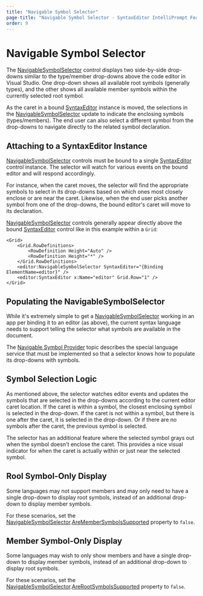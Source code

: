```yaml
---
title: "Navigable Symbol Selector"
page-title: "Navigable Symbol Selector - SyntaxEditor IntelliPrompt Features"
order: 9
---
```

# Navigable Symbol Selector

The [NavigableSymbolSelector](xref:ActiproSoftware.Windows.Controls.SyntaxEditor.NavigableSymbolSelector) control displays two side-by-side drop-downs similar to the type/member drop-downs above the code editor in Visual Studio.  One drop-down shows all available root symbols (generally types), and the other shows all available member symbols within the currently selected root symbol.

As the caret in a bound [SyntaxEditor](xref:ActiproSoftware.Windows.Controls.SyntaxEditor.SyntaxEditor) instance is moved, the selections in the [NavigableSymbolSelector](xref:ActiproSoftware.Windows.Controls.SyntaxEditor.NavigableSymbolSelector) update to indicate the enclosing symbols (types/members).  The end user can also select a different symbol from the drop-downs to navigate directly to the related symbol declaration.

## Attaching to a SyntaxEditor Instance

[NavigableSymbolSelector](xref:ActiproSoftware.Windows.Controls.SyntaxEditor.NavigableSymbolSelector) controls must be bound to a single [SyntaxEditor](xref:ActiproSoftware.Windows.Controls.SyntaxEditor.SyntaxEditor) control instance.  The selector will watch for various events on the bound editor and will respond accordingly.

For instance, when the caret moves, the selector will find the appropriate symbols to select in its drop-downs based on which ones most closely enclose or are near the caret.  Likewise, when the end user picks another symbol from one of the drop-downs, the bound editor's caret will move to its declaration.

[NavigableSymbolSelector](xref:ActiproSoftware.Windows.Controls.SyntaxEditor.NavigableSymbolSelector) controls generally appear directly above the bound [SyntaxEditor](xref:ActiproSoftware.Windows.Controls.SyntaxEditor.SyntaxEditor) control like in this example within a `Grid`:

```xaml
<Grid>
	<Grid.RowDefinitions>
		<RowDefinition Height="Auto" />
		<RowDefinition Height="*" />
	</Grid.RowDefinitions>
	<editor:NavigableSymbolSelector SyntaxEditor="{Binding ElementName=editor}" />
	<editor:SyntaxEditor x:Name="editor" Grid.Row="1" />
</Grid>
```

## Populating the NavigableSymbolSelector

While it's extremely simple to get a [NavigableSymbolSelector](xref:ActiproSoftware.Windows.Controls.SyntaxEditor.NavigableSymbolSelector) working in an app per binding it to an editor (as above), the current syntax language needs to support telling the selector what symbols are available in the document.

The [Navigable Symbol Provider](../../language-creation/feature-services/navigable-symbol-provider.md) topic describes the special language service that must be implemented so that a selector knows how to populate its drop-downs with symbols.

## Symbol Selection Logic

As mentioned above, the selector watches editor events and updates the symbols that are selected in the drop-downs according to the current editor caret location.  If the caret is within a symbol, the closest enclosing symbol is selected in the drop-down.  If the caret is not within a symbol, but there is one after the caret, it is selected in the drop-down.  Or if there are no symbols after the caret, the previous symbol is selected.

The selector has an additional feature where the selected symbol grays out when the symbol doesn't enclose the caret.  This provides a nice visual indicator for when the caret is actually within or just near the selected symbol.

## Rool Symbol-Only Display

Some languages may not support members and may only need to have a single drop-down to display root symbols, instead of an additional drop-down to display member symbols.

For these scenarios, set the [NavigableSymbolSelector](xref:ActiproSoftware.Windows.Controls.SyntaxEditor.NavigableSymbolSelector).[AreMemberSymbolsSupported](xref:ActiproSoftware.Windows.Controls.SyntaxEditor.NavigableSymbolSelector.AreMemberSymbolsSupported) property to `false`.

## Member Symbol-Only Display

Some languages may wish to only show members and have a single drop-down to display member symbols, instead of an additional drop-down to display root symbols.

For these scenarios, set the [NavigableSymbolSelector](xref:ActiproSoftware.Windows.Controls.SyntaxEditor.NavigableSymbolSelector).[AreRootSymbolsSupported](xref:ActiproSoftware.Windows.Controls.SyntaxEditor.NavigableSymbolSelector.AreRootSymbolsSupported) property to `false`.

